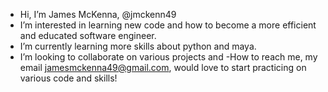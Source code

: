 - Hi, I’m James McKenna, @jmckenn49
- I’m interested in learning new code and how to become a more efficient and educated software engineer.
- I’m currently learning more skills about python and maya.
- I’m looking to collaborate on various projects and 
-How to reach me, my email jamesmckenna49@gmail.com, would love to start practicing on various code and skills!

